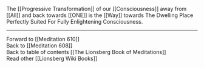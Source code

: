 The [[Progressive Transformation]] of our [[Consciousness]] away from [[All]] and back towards [[ONE]] is the [[Way]] towards The Dwelling Place Perfectly Suited For Fully Enlightening Consciousness. 

___

Forward to [[Meditation 610]]  
Back to [[Meditation 608]]  
Back to table of contents [[The Lionsberg Book of Meditations]]  
Read other [[Lionsberg Wiki Books]] 